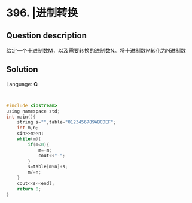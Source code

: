 # 396. |进制转换

## Question description


给定一个十进制数M，以及需要转换的进制数N。将十进制数M转化为N进制数


## Solution

Language: **C**

```C


#include <iostream>
using namespace std;
int main(){
    string s="",table="0123456789ABCDEF";
    int m,n;
    cin>>m>>n;
    while(m){
        if(m<0){
            m=-m;
            cout<<"-";
        }
        s=table[m%n]+s;
        m/=n;
    }
    cout<<s<<endl;
    return 0;
}
```


